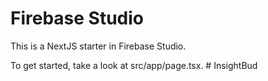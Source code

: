 # Firebase Studio

This is a NextJS starter in Firebase Studio.

To get started, take a look at src/app/page.tsx.
#   I n s i g h t B u d  
 
